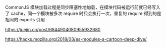 


CommonJS 模块加载过程是同步阻塞性地加载，在模块代码被运行前就已经写入了 cache，同一个模块被多次 require 时只会执行一次，重复的 require 得到的是相同的 exports 引用

https://juejin.cn/post/6844904080955932680


https://hacks.mozilla.org/2018/03/es-modules-a-cartoon-deep-dive/